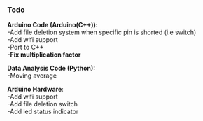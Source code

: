 ### Todo

__Arduino Code (Arduino(C++)):__  
-Add file deletion system when specific pin is shorted (i.e switch)  
-Add wifi support  
-Port to C++  
**-Fix multiplication factor**
  
__Data Analysis Code (Python):__  
-Moving average  

__Arduino Hardware__:  
-Add wifi support  
-Add file deletion switch  
-Add led status indicator  


